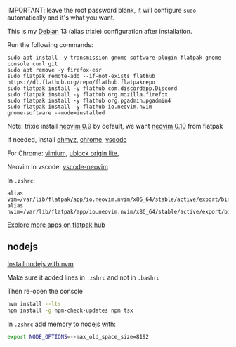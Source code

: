 IMPORTANT: leave the root password blank, it will configure `sudo` automatically and it's what you want. 

This is my [Debian](https://www.debian.org/devel/debian-installer/) 13 (alias trixie) configuration after installation.

Run the following commands:

```
sudo apt install -y transmission gnome-software-plugin-flatpak gnome-console curl git
sudo apt remove -y firefox-esr
sudo flatpak remote-add --if-not-exists flathub https://dl.flathub.org/repo/flathub.flatpakrepo
sudo flatpak install -y flathub com.discordapp.Discord
sudo flatpak install -y flathub org.mozilla.firefox
sudo flatpak install -y flathub org.pgadmin.pgadmin4
sudo flatpak install -y flathub io.neovim.nvim
gnome-software --mode=installed
```

Note: trixie install [neovim 0.9](https://packages.debian.org/en/trixie/neovim) by default, we want [neovim 0.10](https://flathub.org/apps/io.neovim.nvim) from flatpak

If needed, install 
[ohmyz](https://ohmyz.sh/),
[chrome](https://www.google.com/chrome/dr/download/), 
[vscode](https://code.visualstudio.com/)

For Chrome: 
[vimium](https://chromewebstore.google.com/detail/vimium/dbepggeogbaibhgnhhndojpepiihcmeb), 
[ublock origin lite](https://chromewebstore.google.com/detail/ublock-origin-lite/ddkjiahejlhfcafbddmgiahcphecmpfh),

Neovim in vscode:
[vscode-neovim](https://marketplace.visualstudio.com/items?itemName=asvetliakov.vscode-neovim) 

In `.zshrc`:
```
alias vim=/var/lib/flatpak/app/io.neovim.nvim/x86_64/stable/active/export/bin/io.neovim.nvim
alias nvim=/var/lib/flatpak/app/io.neovim.nvim/x86_64/stable/active/export/bin/io.neovim.nvim
```

[Explore more apps on flatpak hub](https://flathub.org/?category=popular)

## nodejs

[Install nodejs with nvm](https://github.com/nvm-sh/nvm#install--update-script)

Make sure it added lines in `.zshrc` and not in `.bashrc`

Then re-open the console

```bash
nvm install --lts
npm install -g npm-check-updates npm tsx
```


In `.zshrc` add memory to nodejs with:
```bash
export NODE_OPTIONS=--max_old_space_size=8192
```
